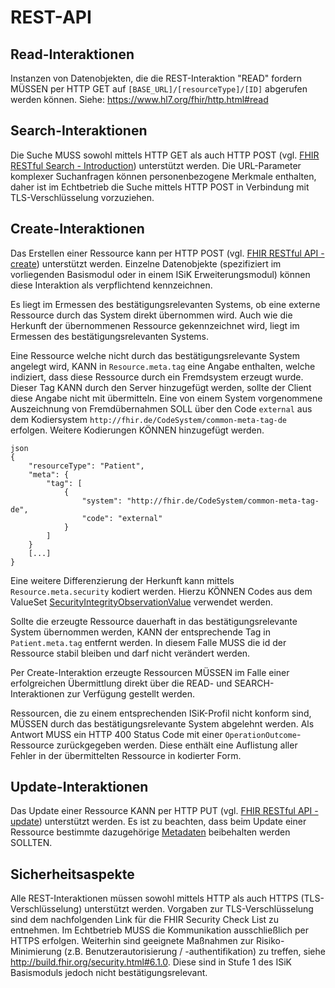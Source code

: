 # REST-API

## Read-Interaktionen
Instanzen von Datenobjekten, die die REST-Interaktion "READ" fordern MÜSSEN per HTTP GET auf ```[BASE_URL]/[resourceType]/[ID]``` abgerufen werden können. 
Siehe: https://www.hl7.org/fhir/http.html#read 

## Search-Interaktionen
Die Suche MUSS sowohl mittels HTTP GET als auch HTTP POST (vgl. [FHIR RESTful Search - Introduction](https://www.hl7.org/fhir/search.html#Introduction)) unterstützt werden. Die URL-Parameter komplexer Suchanfragen können personenbezogene Merkmale enthalten, daher ist im Echtbetrieb die Suche mittels HTTP POST in Verbindung mit TLS-Verschlüsselung vorzuziehen. 

## Create-Interaktionen
Das Erstellen einer Ressource kann per HTTP POST (vgl. [FHIR RESTful API - create](https://www.hl7.org/fhir/http.html#create)) unterstützt werden. Einzelne Datenobjekte (spezifiziert im vorliegenden Basismodul oder in einem ISiK Erweiterungsmodul) können diese Interaktion als verpflichtend kennzeichnen.

Es liegt im Ermessen des bestätigungsrelevanten Systems, ob eine externe Ressource durch das System direkt übernommen wird. Auch wie die Herkunft der übernommenen Ressource gekennzeichnet wird, liegt im Ermessen des bestätigungsrelevanten Systems.

Eine Ressource welche nicht durch das bestätigungsrelevante System angelegt wird, KANN in ```Resource.meta.tag``` eine Angabe enthalten, welche indiziert, dass diese Ressource durch ein Fremdsystem erzeugt wurde. Dieser Tag KANN durch den Server hinzugefügt werden, sollte der Client diese Angabe nicht mit übermitteln. Eine von einem System vorgenommene Auszeichnung von Fremdübernahmen SOLL über den Code ```external``` aus dem Kodiersystem ```http://fhir.de/CodeSystem/common-meta-tag-de``` erfolgen. Weitere Kodierungen KÖNNEN hinzugefügt werden.

```
json
{
    "resourceType": "Patient",
    "meta": {
        "tag": [
            {
                "system": "http://fhir.de/CodeSystem/common-meta-tag-de",
                "code": "external"
            }
        ]
    }
    [...]
}
```

Eine weitere Differenzierung der Herkunft kann mittels ```Resource.meta.security``` kodiert werden. Hierzu KÖNNEN Codes aus dem ValueSet [SecurityIntegrityObservationValue](http://terminology.hl7.org/ValueSet/v3-SecurityIntegrityObservationValue) verwendet werden.

Sollte die erzeugte Ressource dauerhaft in das bestätigungsrelevante System übernommen werden, KANN der entsprechende Tag in ```Patient.meta.tag``` entfernt werden. In diesem Falle MUSS die id der Ressource stabil bleiben und darf nicht verändert werden.


Per Create-Interaktion erzeugte Ressourcen MÜSSEN im Falle einer erfolgreichen Übermittlung direkt über die READ- und SEARCH-Interaktionen zur Verfügung gestellt werden.

Ressourcen, die zu einem entsprechenden ISiK-Profil nicht konform sind, MÜSSEN durch das bestätigungsrelevante System abgelehnt werden. Als Antwort MUSS ein HTTP 400 Status Code mit einer ```OperationOutcome```-Ressource zurückgegeben werden. Diese enthält eine Auflistung aller Fehler in der übermittelten Ressource in kodierter Form.

## Update-Interaktionen
Das Update einer Ressource KANN per HTTP PUT (vgl. [FHIR RESTful API - update](https://www.hl7.org/fhir/http.html#update)) unterstützt werden. Es ist zu beachten, dass beim Update einer Ressource bestimmte dazugehörige [Metadaten](https://www.hl7.org/fhir/resource.html#Meta) beibehalten werden SOLLTEN.


## Sicherheitsaspekte
Alle REST-Interaktionen müssen sowohl mittels HTTP als auch HTTPS (TLS-Verschlüsselung) unterstützt werden. Vorgaben zur TLS-Verschlüsselung sind dem nachfolgenden Link für die FHIR Security Check List zu entnehmen.
Im Echtbetrieb MUSS die Kommunikation ausschließlich per HTTPS erfolgen.
Weiterhin sind geeignete Maßnahmen zur Risiko-Minimierung (z.B. Benutzerautorisierung / -authentifikation) zu treffen, siehe http://build.fhir.org/security.html#6.1.0. 
Diese sind in Stufe 1 des ISiK Basismoduls jedoch nicht bestätigungsrelevant.
